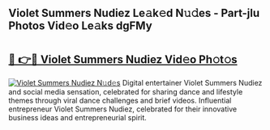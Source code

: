 ## Violet Summers Nudiez Le𝚊k𝚎d N𝚞𝚍es - Part-jlu Photos Vid𝚎o Le𝚊ks dgFMy

# <h2><a href="http://fbc3iy5.evod.top/?m=Violet+Summers+Nudiez">🔗 👉🔴 Violet Summers Nudiez Vid𝚎o Ph𝚘t𝚘s</a></h2>

[![Violet Summers Nudiez N𝚞d𝚎s](https://i.imgur.com/8V9OHl7.gif)](http://fbc3iy5.evod.top/?m=Violet+Summers+Nudiez)
Digital entertainer Violet Summers Nudiez and social media sensation, celebrated for sharing dance and lifestyle themes through viral dance challenges and brief videos. Influential entrepreneur Violet Summers Nudiez, celebrated for their innovative business ideas and entrepreneurial spirit. 
